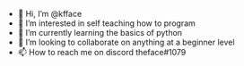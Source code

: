 - 👋 Hi, I’m @kfface
- 👀 I’m interested in self teaching how to program
- 🌱 I’m currently learning the basics of python
- 💞️ I’m looking to collaborate on anything at a beginner level
- 📫 How to reach me on discord theface#1079
<!---
kfface/kfface is a ✨ special ✨ repository because its `README.md` (this file) appears on your GitHub profile.
You can click the Preview link to take a look at your changes.
--->
